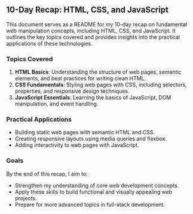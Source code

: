 ## 10-Day Recap: HTML, CSS, and JavaScript

This document serves as a README for my 10-day recap on fundamental web manipulation concepts, including HTML, CSS, and JavaScript. It outlines the key topics covered and provides insights into the practical applications of these technologies.

### Topics Covered
1. **HTML Basics**: Understanding the structure of web pages, semantic elements, and best practices for writing clean HTML.
2. **CSS Fundamentals**: Styling web pages with CSS, including selectors, properties, and responsive design techniques.
3. **JavaScript Essentials**: Learning the basics of JavaScript, DOM manipulation, and event handling.
### Practical Applications
- Building static web pages with semantic HTML and CSS.
- Creating responsive layouts using media queries and flexbox.
- Adding interactivity to web pages with JavaScript.

### Goals
By the end of this recap, I aim to:
- Strengthen my understanding of core web development concepts.
- Apply these skills to build functional and visually appealing web projects.
- Prepare for more advanced topics in full-stack development.

